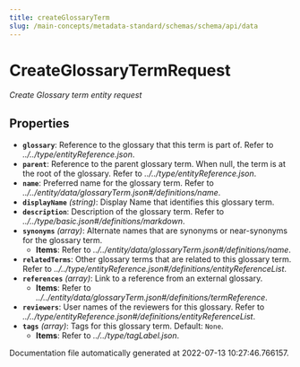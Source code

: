 ```yaml
---
title: createGlossaryTerm
slug: /main-concepts/metadata-standard/schemas/schema/api/data
---
```


# CreateGlossaryTermRequest

*Create Glossary term entity request*

## Properties

- **`glossary`**: Reference to the glossary that this term is part of. Refer to *../../type/entityReference.json*.
- **`parent`**: Reference to the parent glossary term. When null, the term is at the root of the glossary. Refer to *../../type/entityReference.json*.
- **`name`**: Preferred name for the glossary term. Refer to *../../entity/data/glossaryTerm.json#/definitions/name*.
- **`displayName`** *(string)*: Display Name that identifies this glossary term.
- **`description`**: Description of the glossary term. Refer to *../../type/basic.json#/definitions/markdown*.
- **`synonyms`** *(array)*: Alternate names that are synonyms or near-synonyms for the glossary term.
  - **Items**: Refer to *../../entity/data/glossaryTerm.json#/definitions/name*.
- **`relatedTerms`**: Other glossary terms that are related to this glossary term. Refer to *../../type/entityReference.json#/definitions/entityReferenceList*.
- **`references`** *(array)*: Link to a reference from an external glossary.
  - **Items**: Refer to *../../entity/data/glossaryTerm.json#/definitions/termReference*.
- **`reviewers`**: User names of the reviewers for this glossary. Refer to *../../type/entityReference.json#/definitions/entityReferenceList*.
- **`tags`** *(array)*: Tags for this glossary term. Default: `None`.
  - **Items**: Refer to *../../type/tagLabel.json*.


Documentation file automatically generated at 2022-07-13 10:27:46.766157.
